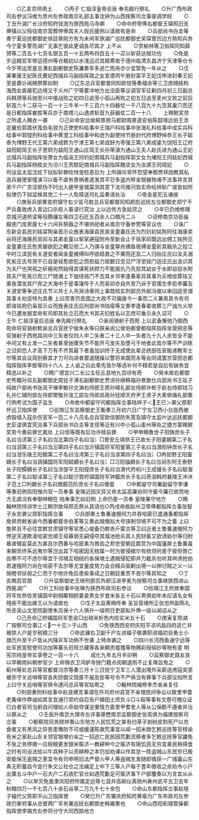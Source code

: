 <!-- { "loadSidebar": true } -->
　　○乙亥京师雨土
　　○丙子  仁祖淳皇帝忌辰  奉先殿行祭礼
　　○升广西布政司右参议冯维为贵州左参政南京礼部主事沈钟为山西按察司佥事提调学校
　　○丁丑升湖广长沙府知府钱澍为狭西苑马寺卿
　　○命中府带俸右都督王镇照旧支俸镇以父殁往南京营葬停俸其夫人叚氏援例以请故有是命
　　○兵部尚书白圭等奏宁夏巡抚都御史徐廷章刚方有为未闲军旅湖广巡抚都御史吴琛曾历边方熟知兵务今宁夏多警而湖广无事乞彼此更调各尽其才  上不从
　　○赏榆林等卫指挥同知薛赟等二百五十七员名银五百一十五两布四百五十一疋以斩获达贼功也
　　○免是岁运粮官军带运德州等仓粮初以水浅运迟其粮寄收于德州临清东昌济宁天津等仓令今岁带运至是总漕右副都御史陈濂奏军多逃亡而舟亦少宜暂免一年从之
　　○戊寅秦康王妃陈氏薨妃西城兵马副指挥政之女宣德丙午册封富平王妃戊申进封秦王妃至是薨讣闻赐祭葬如制
　　○辽东总兵官都督同知欧信等奏福余等三卫虏贼结构海西女直屡犯边境又于义州广宁等要冲地方出没臣等议调官军征剿四月初三日副总兵韩赟等兵驰至兴中接战败之初四日追至小孤山再败之初五日追至麦州又败之前后斩首六十二获马一百一十三牛羊一千三百六十四器仗一千八百九十九空其巢穴而还是日都指挥崔胜等兵亦于南塔儿山遇虏斩首九获器仗二百一十八
　　上赐敕奖劳之所遣人赐衣一袭
　　○己卯命安远侯柳景驸马都尉周景遂安伯陈韶靖远伯王添定襄伯郭嵩伏羗伯毛锐为正使吏科给事中王瑞户科给事中张海礼科给事中成实兵科给事中郭镗刑科给事中黄澄工科给事中和逊为副使持节册封代府博野悼恭王长子聪泰为博野王代王第六弟成鉖为宁津王第七弟成釨为枣强王第八弟成鋈为饶阳王辽府益阳懿简王长子恩铜为益阳王通山庄简王长孙荣濠为通山王夫人赵氏进为通山王妃北城兵马副指挥张萧女为临湍王同钓妃南城兵马副指挥郭文女为堵阳王同鉣妃西城兵马副指挥杨胜女为汾川王贡錝妃南城兵马副指挥魏坚女为汝源王同铚妃
　　○司设监太监沈绘下狱拟斩罪绘恃宠稔恶后为  上所疎斥常怀怨望奉御贾祥因教其私造兵器使家僮演习以备不虞有畏祸者遂发其平日多盗内帑金银器物诸不法事并言其弟千户广贪淫邪伪不时出入披甲皇城莫测其意下法司推问皆实命绘祥斩广绂皆如所拟律仍下狱监候其党二十一人免赎送司礼监奏请处治
　　○夜金星犯五诸侯
　　○庚辰兵部奏宣府镇守右少监弓胜总兵官都督同知颜彪巡抚左佥都御史郑宁不严兵备致虏入青边口杀掠人畜请行究治  上以边务方急姑贷之
　　○辛巳仍增修理京城河道桥梁等役腾骧左等四卫石匠五百余人口粮月二斗
　　○诏修南京功臣庙殿庑门库房屋七十六间并祭器之不堪供祀者从南京守备参赞等官议也
　　○诛广东新会县民刘铭梁狗枭首示众旌表海康县民吴金童妻庄氏为烈妇初铭狗同往海康卖谷将还海康民吴祁与其弟金童以挈家避寇附舟至新会止于铭家祁既远出佣工铭狗见金童妻庄氏色羙屡欲犯之輙见拒二人乃谋与金童拏舟捕鱼夜缚金童斫其脑杀之投江中时江滨民有关道安者闻金童被缚叫呼欲趋救之不果而还及二人归绐庄氏曰汝夫溺死矣庄氏号哭不已自是铭愈欲犯之而拒益力居数日忽见尸浮至铭门适庄氏出汲识其为夫尸也哭视之斫瘢宛然始得其谋死状顾力不能报仇乃先投其幼女于水即自投水附其夫尸死焉已而三尸随潮上下旋绕铭门不去其乡邻李逢春辈异其事为买棺收葬铭又乘夜潜发其尸弃之大海中于是事寖传于人而吴祁亦自外至乃诉于官儒生李启李蕃及关道安等争述庄氏节义并士人吊哭诗章同上事既核实刑部员外郎冯俊以审囚适至谓其事关劝惩特为具奏  上曰赏善罚恶国之大政不可偏废今一事而二义兼焉其令有司即诛铭狗仍枭首示众而旌表庄氏后刑部尚书陆瑜等又奏李逢春辈收葬三尸诚为义举今已遭发掘宜命有司即其处立石而大书其夫妇姓名以志庶可垂示永久诏可
　　○壬午  仁祖淳皇后忌辰  奉先殿行祭礼
　　○亲阅骑射于西苑  上以武备懈弛乃御西苑命将官骑射敕谕总兵官抚宁侯朱永等曰朕亲阅公侯伯都督都指挥指挥坐营把总等官骑射于西苑其间中三矢者仅四人中二矢者二十三人中一矢者九十九人余皆全不能中间又有止发一二矢者甚至驰骤失节不能开弓发矢及堕弓于地者此皆尔等不严训练之过抑恐人才高下万有不齐其最下者虽加训终于无成使此辈总统部伍安能递教军士尔等其会议简别察其才力可向进者罢退随操以警将来既而永等会同请罢京营把总都指挥指挥李胜等四十六人  上人谕之曰此辈先皆尔等选补何不精若是自后有缺务宜精选以补之
　　○赐广德宜兴二长公主任丘县地九百顷有奇
　　○癸未故右都御史熊概孙埙左副都御史周铨子溥右副都御史贾谅孙继韩福孙景致仕兵部尚书王竑子纯故户部尚书张凤子悌李敏孙文渊右侍郎王质孙暐礼部左侍郎许彬子赴右侍郎钱习礼孙仁辅刑部左侍郎樊敬孙浚工部左侍郎吴政孙铨顺天府尹王贤子大素俱循礼部奏行例考试为国子监生
　　○命故中都留守司都指挥佥事陆祥子＜王巳＞袭父原职怀远卫指挥使
　　○巡按辽东监察御史王衡奏三月初六日广宁左卫西小台迤西被虏毁墙入寇杀伤官军一百二十八员名总兵官欧信御防失策及镇守太监叶达巡抚都御史彭谊俱宜究治事下兵部尚书白圭等言信等近有兴中小孤山麦州等处之捷方蒙赐敕奖劳今奏前罪乞裁处  上曰信等既有后功许赎前罪
　　○甲申赐鲁世子阳铸庶长子名曰当渍第三子名曰当沘第四子名曰当氵□昔安丘靖恭王已故长子阳鐆嫡第二子名曰当洄第三子名曰当沿第四子名曰当沂镇国将军阳鎜第三子名曰当渨阳钟庶长子名曰当泔乐陵王阳錧第二子名曰当渮第三子名曰当渿第四子名曰当氵□冉钜野王阳蓥嫡长子名曰当涵镇国将军阳鉥嫡长子名曰当氵□习阳锱嫡长子名曰当涧东阿王泰野长子阳镡嫡长子名曰当涂邹平王阳镗庶长子名曰当潩代府和川王成镘长子名曰聪潪第二子名曰聪淖第三子名曰聪泞晋府镇国将军钟鋠庶长子名曰奇洇韩府襄陵王冲沐子范土□列嫡长子名曰徵鍜范阶庶长子名曰徵錖
　　○中都留守司署副留守李谦等奏旧例凤阳惟内官一员奉事  皇陵近因灾异又命太监高廉协同守备今廉已故而地方无虞况有奉御林眼在  陆奉事乞如旧例  上命仍差一员奉  皇陵兼守地方
　　○赐翰林院侍讲学士江朝宗故母邢氏祭从其请也○丙戌命故赵州卫带俸都指挥佥事张智子永忠袭父原职指挥佥事
　　○兵部奏土鲁番速檀阿力并吞哈密已遣通事都指挥詹昇赍敕省谕今西番都督赤伯革等又奏此贼僣拟大号挟制邻境不可不为之备  上曰詹昇且不必往宜敕甘肃镇守等官悉心堤备仍敕赤斤蒙古等卫曰近者土鲁番速檀阿力悖逆天道欺凌哈密忠顺王母寡弱无嗣侵夺其城池抢杀其人民财畜又欲诱胁尔等归附暴虐僣妄莫此为甚且尔西番与哈密素为唇齿之邦世受朝廷爵赏为中国藩屏土鲁番虽来朝贡终系远夷尔等岂出其下哈密因无统属一时为彼侵据尔有统领何患于彼但唇亡齿寒不可不虑尔等宜于邻境互相结约各保境土遇贼侵犯即并力截杀勿听其哄诱抢劫若速檀阿力尚在哈密不去尔等尤宜量度势力会合精兵驱剿出境一以伸讨贼之义一以施睦邻扶弱之仁而于尔地亦免后患矣事成之日朝廷重赏不吝尔等其知之
　　○丁亥赐百官扇
　　○升监察御史王继刑部员外郎汪进李冕为按察司佥事继狭西进山西冕湖广
　　○升工科给事中张琳为狭西布政司右参议
　　○给靖江王府故奉国将军佐恭佐羙镇国中尉相颙相颜妻妾男女岁食米各五十石以男俱幼年未应请名女有残疾不能出嫁王以为请故也
　　○戊子太监黄赐传奉  圣旨营缮所正张忠所副陈礼所丞吴山文思院副使朱员保十六人俱升一级明日吏部拟升俸一级以闻诏从之
　　○己丑命辽府辅国将军恩金□出禄米折色内给实米五十石
　　○庚寅复除湖广按察司佥事江＜宀十见＞于山西
　　○免狭西西安府庆阳平凉巩昌四府逃亡并被掠人户是岁税粮三分
　　○命武骧右卫副千户左进福子敬袭职进福初自勇士小旗历升至千户皆从内降非军功例不世袭  上特命袭之
　　○四川长河西鱼通宁远等处军民宣慰使司功加等寨头目班兰藏等各来朝贡氆氇等物赐彩叚绢钞等物有差
明宪宗纯皇帝实录卷之一百一十六
　　成化九年五月辛卯朔
　　○监察御史聂友良以早朝雨紏朝参官少  上命锦衣卫鸿胪寺按门籍点阅朝退雨不止复降旨免之
　　○蓟州等处总兵等官都督冯宗等奏三月十三日抚宁卫军三人潜出境外采薪适虏寇突至被杀守关巡哨等官各失防御又隐匿不报及臣等号令不严俱当有罪事下兵部议如所言  上曰守关巡哨等官俱令逮问总兵等官姑宥之
　　○翰林院编修李杰省亲复任
　　○刑部奏刑科给事中赵良建言事谓在外司府州县官不亲理民间争讼以致里甲耆老夤缘作弊诚如其言宜通行禁约自后告户婚田土债负斗□斗殴等事有文卷可稽众证已白者官司当躬自问理如人命劫夺谋逆重情方委里甲耆老人等从公保勘不遵者并治以罪从之
　　○壬辰升南京大理寺左评事章懋南京监察御史张鸾俱为福建按察司佥事
　　○都察院司务顾祥奏山东地方人民饥荒之甚有扫草子剥树皮割死尸以充食者又有黑风之异思患豫防不可或缓谨陈救荒事宜以闻一招米商乞敕巡抚等官榜谕有米之家赴山东关领官银增价籴之一招逃亡民民因荒歉流移者多乞敕巡抚等官蠲免不急之务停徵一应税粮更发银米赈济一教耕种今之赈济有限饥民无穷宜乘民稍得食之时有司设法给以牛具种子以资耕种之本仍加劝课以作其怠一除盗贼山东民穷已极安能保无盗贼之患宜令有司申明旧法严督火甲人等盗贼生发随即擒获一广储蓄山东素无积蓄自今宜行朱文公社仓之法编定上中下三等人户每于豊年徵收之余劝令小户出粟五斗中户一石大户二石收贮官仓如遇荒歉足可赈济事下户部覆奏以为言宜从从之
　　○以旱灾免直隶凤阳府所属定远等七县并高邮仪真扬州寿州武平五卫去年秋粮四万一千七百八十余石谷草二万九千七十余包
　　○命山东都指挥佥事赵瑄子辐代父原职平山卫指挥使
　　○癸巳升广东肇庆府知府黄瑜为广东布政司左参政仍掌府事从总督两广军务兼巡抚右都御史韩雍奏也
　　○命山西阳和城管操都指挥使李镐充右参将分守大同西路地方
